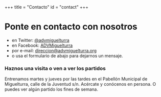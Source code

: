 +++
title = "Contacto"
id = "contact"
+++

# Ponte en contacto con nosotros

* en Twitter: [@advmiguelturra](http://www.twitter.com/advmiguelturra)
* en Facebook: [ADVMiguelturra](https://www.facebook.com/ADVMiguelturra)
* por e-mail: [direccion@advmiguelturra.org](mailto:direccion@advmiguelturra.org)
* o usa el formulario de abajo para dejarnos un mensaje.

### Haznos una visita o ven a ver los partidos

Entrenamos martes y jueves por las tardes en el Pabellón Municipal de
Miguelturra, calle de la Juventud s/n. Acércate y conócenos en
persona. O puedes ver algún partido los fines de semana.
